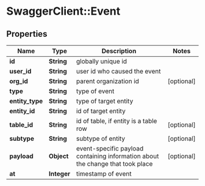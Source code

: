 # SwaggerClient::Event

## Properties
Name | Type | Description | Notes
------------ | ------------- | ------------- | -------------
**id** | **String** | globally unique id | 
**user_id** | **String** | user id who caused the event | 
**org_id** | **String** | parent organization id | [optional] 
**type** | **String** | type of event | 
**entity_type** | **String** | type of target entity | 
**entity_id** | **String** | id of target entity | 
**table_id** | **String** | id of table, if entity is a table row | [optional] 
**subtype** | **String** | subtype of entity | [optional] 
**payload** | **Object** | event-specific payload containing information about the change that took place | [optional] 
**at** | **Integer** | timestamp of event | 


